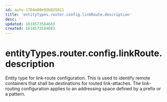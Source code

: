 ```yaml
---
id: auto-178da80e92b825811
title: 'entityTypes.router.config.linkRoute.description'
desc: ''
updated: 1618573584683
created: 1618573584683
---
```

# entityTypes.router.config.linkRoute.description

Entity type for link-route configuration.  This is used to identify remote containers that shall be destinations for routed link-attaches.  The link-routing configuration applies to an addressing space defined by a prefix or a pattern.